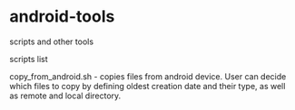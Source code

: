# android-tools
scripts and other tools 

scripts list

copy_from_android.sh - copies files from android device. User can decide which files to copy by defining oldest creation date and their type,
                      as well as remote and local directory.
